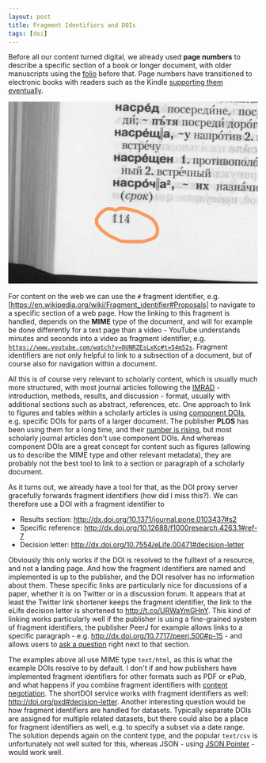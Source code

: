 ```yaml
---
layout: post
title: Fragment Identifiers and DOIs
tags: [doi]
---
```


Before all our content turned digital, we already used **page numbers** to describe a specific section of a book or longer document, with older manuscripts using the [folio](https://en.wikipedia.org/wiki/Folio) before that. Page numbers have transitioned to electronic books with readers such as the Kindle [supporting them eventually](http://pogue.blogs.nytimes.com/2011/02/08/page-numbers-for-kindle-books-an-imperfect-solution/?_php=true&_type=blogs&_r=0).<!--more-->

![Folio from [Wikimedia Commons](http://commons.wikimedia.org/wiki/File:Folio_(number).jpg)](/images/Folio_(number).jpg)

For content on the web we can use the `#` fragment identifier, e.g. [https://en.wikipedia.org/wiki/Fragment_identifier#Proposals] to navigate to a specific section of a web page. How the linking to this fragment is handled, depends on the **MIME** type of the document, and will for example be done differently for a text page than a video - YouTube understands minutes and seconds into a video as fragment identifier, e.g. [`https://www.youtube.com/watch?v=0UNRZEsLxKc#t=54m52s`](https://www.youtube.com/watch?v=0UNRZEsLxKc#t=54m52s). Fragment identifiers are not only helpful to link to a subsection of a document, but of course also for navigation within a document.

All this is of course very relevant to scholarly content, which is usually much more structured, with most journal articles following the [IMRAD](https://en.wikipedia.org/wiki/IMRAD) - introduction, methods, results, and discussion - format, usually with additional sections such as abstract, references, etc. One approach to link to figures and tables within a scholarly articles is using [component DOIs](http://blogs.plos.org/mfenner/2011/03/26/direct-links-to-figures-and-tables-using-component-dois/), e.g. specific DOIs for parts of a larger document. The publisher **PLOS** has been using them for a long time, and their [number is rising](http://blog.martinfenner.org/2014/07/24/dont-reinvent-the-wheel/), but most scholarly journal articles don't use component DOIs. And whereas component DOIs are a great concept for content such as figures (allowing us to describe the MIME type and other relevant metadata), they are probably not the best tool to link to a section or paragraph of a scholarly document.

As it turns out, we already have a tool for that, as the DOI proxy server gracefully forwards fragment identifiers (how did I miss this?). We can therefore use a DOI with a fragment identifier to

* Results section: <http://dx.doi.org/10.1371/journal.pone.0103437#s2>
* Specific reference: <http://dx.doi.org/10.12688/f1000research.4263.1#ref-7>
* Decision letter: <http://dx.doi.org/10.7554/eLife.00471#decision-letter>

Obviously this only works if the DOI is resolved to the fulltext of a resource, and not a landing page. And how the fragment identifiers are named and implemented is up to the publisher, and the DOI resolver has no information about them. These specific links are particularly nice for discussions of a paper, whether it is on Twitter or in a discussion forum. It appears that at least the Twitter link shortener keeps the fragment identifier, the link to the eLife decision letter is shortened to <http://t.co/URWaYmGHnY>. This kind of linking works particularly well if the publisher is using a fine-grained system of fragment identifiers, the publisher PeerJ for example allows links to a specific paragraph - e.g. <http://dx.doi.org/10.7717/peerj.500#p-15> - and allows users to [ask a question](http://blog.peerj.com/post/62886292466/peerj-questions-a-new-way-to-never-publish-forget) right next to that section.

The examples above all use MIME type `text/html`, as this is what the example DOIs resolve to by default. I don't if and how publishers have implemented fragment identifiers for other formats such as PDF or ePub, and what happens if you combine fragment identifiers with [content negotiation](http://www.crosscite.org/cn/). The shortDOI service works with fragment identifiers as well: <http://doi.org/pxd#decision-letter>. Another interesting question would be how fragment identifiers are handled for datasets. Typically separate DOIs are assigned for multiple related datasets, but there could also be a place for fragment identifiers as well, e.g. to specify a subset via a date range. The solution depends again on the content type, and the popular `text/csv` is unfortunately not well suited for this, whereas JSON - using [JSON Pointer](http://tools.ietf.org/html/rfc6901) - would work well.
